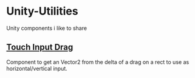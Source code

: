 # Unity-Utilities
Unity components i like to share
## [Touch Input Drag](TouchInputDrag)
Component to get an Vector2 from the delta of a drag on a rect to use as horizontal/vertical input.

